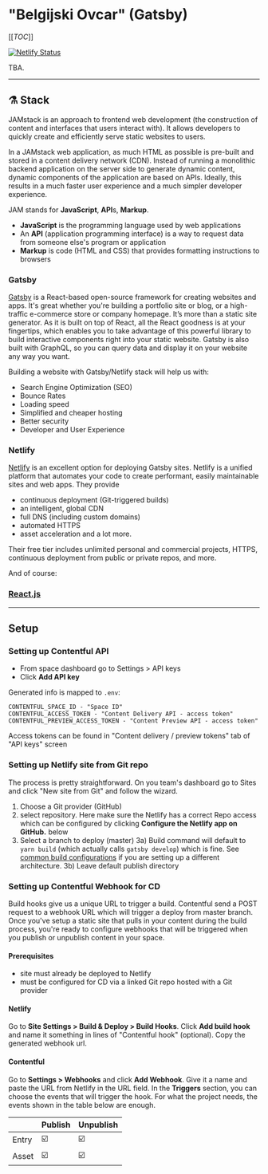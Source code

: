 # "Belgijski Ovcar" (Gatsby)

[[_TOC_]]

[![Netlify Status](https://api.netlify.com/api/v1/badges/abcaf831-1263-4763-b726-35074f3b5897/deploy-status)](https://app.netlify.com/sites/objective-euclid-682845/deploys)

TBA.
___
## :alembic: Stack


JAMstack is an approach to frontend web development (the construction of content and interfaces that users interact with). It allows developers to quickly create and efficiently serve static websites to users.

In a JAMstack web application, as much HTML as possible is pre-built and stored in a content delivery network (CDN). Instead of running a monolithic backend application on the server side to generate dynamic content, dynamic components of the application are based on APIs. Ideally, this results in a much faster user experience and a much simpler developer experience.

JAM stands for **JavaScript**, **API**s, **Markup**.
- **JavaScript** is the programming language used by web applications
- An **API** (application programming interface) is a way to request data from someone else's program or application
- **Markup** is code (HTML and CSS) that provides formatting instructions to browsers

### Gatsby
[Gatsby](https://www.gatsbyjs.com/) is a React-based open-source framework for creating websites and apps. It's great whether you're building a portfolio site or blog, or a high-traffic e-commerce store or company homepage. 
It’s more than a static site generator. 
As it is built on top of React, all the React goodness is at your fingertips, which enables you to take advantage of this powerful library to build interactive components right into your static website. 
Gatsby is also built with GraphQL, so you can query data and display it on your website any way you want.

Building a website with Gatsby/Netlify stack will help us with:

- Search Engine Optimization (SEO)
- Bounce Rates
- Loading speed
- Simplified and cheaper hosting
- Better security
- Developer and User Experience

### Netlify

[Netlify](https://www.netlify.com/) is an excellent option for deploying Gatsby sites. Netlify is a unified platform that automates your code to create performant, easily maintainable sites and web apps. They provide 
- continuous deployment (Git-triggered builds)
- an intelligent, global CDN
- full DNS (including custom domains)
- automated HTTPS 
- asset acceleration and a lot more.

Their free tier includes unlimited personal and commercial projects, HTTPS, continuous deployment from public or private repos, and more.

And of course:
### [React.js](https://reactjs.org/)
___
## Setup
### Setting up Contentful API

- From space dashboard go to Settings > API keys
- Click **Add API key**

Generated info is mapped to `.env`:

```
CONTENTFUL_SPACE_ID - "Space ID"
CONTENTFUL_ACCESS_TOKEN - "Content Delivery API - access token"
CONTENTFUL_PREVIEW_ACCESS_TOKEN - "Content Preview API - access token"
```

Access tokens can be found in "Content delivery / preview tokens" tab of "API keys" screen

### Setting up Netlify site from Git repo

The process is pretty straightforward. On you team's dashboard go to Sites and click "New site from Git" and follow the wizard.

1. Choose a Git provider (GitHub)
2. select repository. Here make sure the Netlify has a correct Repo access which can be configured by clicking **Configure the Netlify app on GitHub.** below
3. Select a branch to deploy (master)
   3a) Build command will default to `yarn build` (which actually calls `gatsby develop`) which is fine. See [common build configurations](https://docs.netlify.com/configure-builds/common-configurations/) if you are setting up a different architecture.
   3b) Leave default publish directory

### Setting up Contentful Webhook for CD 

Build hooks give us a unique URL to trigger a build. Contentful send a POST request to a webhook URL which will trigger a deploy from master branch. 
Once you've setup a static site that pulls in your content during the build process, you're ready to configure webhooks that will be triggered when you publish or unpublish content in your space.

#### Prerequisites

- site must already be deployed to Netlify
- must be configured for CD via a linked Git repo hosted with a Git provider
 
#### Netlify
Go to **Site Settings > Build & Deploy > Build Hooks**. Click **Add build hook** and name it something in lines of  "Contentful hook" (optional). Copy the generated webhook url.

#### Contentful
Go to **Settings > Webhooks** and click **Add Webhook**. Give it a name and paste the URL from Netlify in the URL field. In the **Triggers** section, you can choose the events that will trigger the hook. For what the project needs, the events shown in the table below are enough.

|       | Publish | Unpublish |
|-------|---------|-----------|
| Entry |:ballot_box_with_check:|:ballot_box_with_check:|
| Asset |:ballot_box_with_check:|:ballot_box_with_check:|



